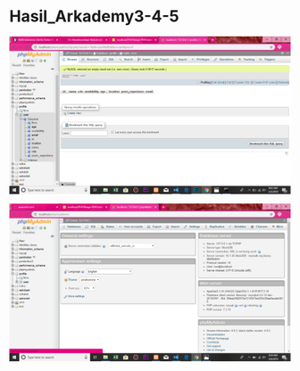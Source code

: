 # Hasil_Arkademy3-4-5
![alt text](https://github.com/salsagemintang/Hasil_Arkademy3-4-5/blob/master/Screenshot%20(313).png)

![alt text](https://github.com/salsagemintang/Hasil_Arkademy3-4-5/blob/master/Screenshot%20(314).png)
